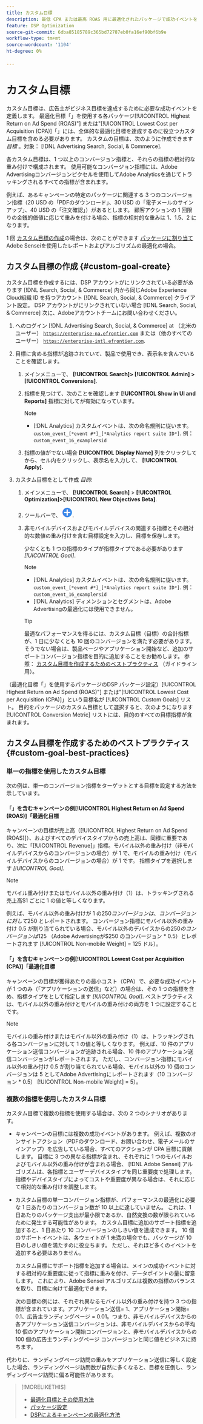 ```yaml
---
title: カスタム目標
description: 最低 CPA または最高 ROAS 用に最適化されたパッケージで成功イベントを定義するカスタム目標について説明します。
feature: DSP Optimization
source-git-commit: 6dba85185789c365bd72787eb0fa16ef90bf6b9e
workflow-type: tm+mt
source-wordcount: '1104'
ht-degree: 0%

---
```


# カスタム目標

カスタム目標は、広告主がビジネス目標を達成するために必要な成功イベントを定義します。 最適化目標「」を使用する各パッケージ[!UICONTROL Highest Return on Ad Spend (ROAS)"] または&quot;[!UICONTROL Lowest Cost per Acquisition (CPA)]「」には、全体的な最適化目標を達成するのに役立つカスタム目標を含める必要があります。 カスタムの目標は、次のように作成できます *目標* 。対象： [!DNL Advertising Search, Social, & Commerce].

<!-- update image or omit it

![custom goals](/help/dsp/assets/objective-goals.png)
 -->

各カスタム目標は、1 つ以上のコンバージョン指標と、それらの指標の相対的な重み付けで構成されます。 使用可能なコンバージョン指標には、Adobe Advertisingコンバージョンピクセルを使用してAdobe Analyticsを通じてトラッキングされるすべての指標が含まれます。

例えば、あるキャンペーンの特定のパッケージに関連する 3 つのコンバージョン指標（20 USD の「PDFのダウンロード」、30 USD の「電子メールのサインアップ」、40 USD の「注文確認」）があるとします。 顧客アクションの 1 回限りの金銭的価値に応じて重みを付ける場合、指標の相対的な重みは 1、1.5、2 になります。

1 回 [カスタム目標の作成](#custom-goal-create)の場合は、次のことができます [パッケージに割り当て](/help/dsp/campaign-management/packages/package-settings.md) Adobe Senseiを使用したレポートおよびアルゴリズムの最適化の場合。

## カスタム目標の作成 {#custom-goal-create}

カスタム目標を作成するには、DSP アカウントがにリンクされている必要があります [!DNL Search, Social, & Commerce] 内から同じAdobe Experience Cloud組織 ID を持つアカウント [!DNL Search, Social, & Commerce] クライアント設定。 DSP アカウントがにリンクされていない場合 [!DNL Search, Social, & Commerce] 次に、Adobeアカウントチームにお問い合わせください。

1. へのログイン [!DNL Advertising Search, Social, & Commerce] at （北米のユーザー） [`https://enterprise-na.efrontier.com`](https://enterprise-na.efrontier.com) または（他のすべてのユーザー） [`https://enterprise-intl.efrontier.com`](https://enterprise-intl.efrontier.com).

1. 目標に含める指標が追跡されていて、製品で使用でき、表示名を含んでいることを確認します。

   1. メインメニューで、 **[!UICONTROL Search]> [!UICONTROL Admin] >[!UICONTROL Conversions]**.

   1. 指標を見つけて、次のことを確認します **[!UICONTROL Show in UI and Reports]** 指標に対してが有効になっています。

      >[!NOTE]
      >
      >* [!DNL Analytics] カスタムイベントは、次の命名規則に従います。 `custom_event_[*event #*]_[*Analytics report suite ID*]`. 例： `custom_event_16_examplersid`

   1. 指標の値がでない場合 **[!UICONTROL Display Name]** 列をクリックしてから、セル内をクリックし、表示名を入力して、 **[!UICONTROL Apply].**

1. カスタム目標をとして作成 *目的*:

   1. メインメニューで、 **[!UICONTROL Search]** > **[!UICONTROL Optimization]>[!UICONTROL New Objectives Beta]**.

   1. ツールバーで、 ![作成](/help/dsp/assets/create-search-ui.png "作成").

   1. 非モバイルデバイスおよびモバイルデバイスの関連する指標とその相対的な数値の重み付けを含む目標設定を入力し、目標を保存します。

      少なくとも 1 つの指標のタイプが指標タイプである必要があります *[!UICONTROL Goal]*.

      >[!NOTE]
      >
      >* [!DNL Analytics] カスタムイベントは、次の命名規則に従います。 `custom_event_[*event #*]_[*Analytics report suite ID*]`. 例： `custom_event_16_examplersid`
      >* [!DNL Analytics] ディメンションとセグメントは、Adobe Advertisingの最適化には使用できません。

      >[!TIP]
      >
      >最適なパフォーマンスを得るには、カスタム目標（目標）の合計指標が、1 日に少なくとも 10 回のコンバージョンを満たす必要があります。 そうでない場合は、製品ページやアプリケーション開始など、追加のサポートコンバージョン指標を目的に追加することをお勧めします。 参照： [カスタム目標を作成するためのベストプラクティス](#custom-goal-best-practices) （ガイドライン用）。

（最適化目標「」を使用するパッケージのDSP パッケージ設定）[!UICONTROL Highest Return on Ad Spend (ROAS)"] または&quot;[!UICONTROL Lowest Cost per Acquisition (CPA)]」という目標名が [!UICONTROL Custom Goals] リスト。 目的をパッケージのカスタム目標として選択すると、次のようになります [!UICONTROL Conversion Metric] リストには、目的のすべての目標指標が含まれます。

## カスタム目標を作成するためのベストプラクティス {#custom-goal-best-practices}

### 単一の指標を使用したカスタム目標

次の例は、単一のコンバージョン指標をターゲットとする目標を設定する方法を示しています。

#### 「」を含むキャンペーンの例[!UICONTROL Highest Return on Ad Spend (ROAS)]「最適化目標

キャンペーンの目標が売上高（[!UICONTROL Highest Return on Ad Spend (ROAS)]）、およびすべてのデバイスタイプからの売上高は、同様に重要であり、次に「[!UICONTROL Revenue]」指標。モバイル以外の重み付け（非モバイルデバイスからのコンバージョンの場合）が 1 で、モバイルの重み付け（モバイルデバイスからのコンバージョンの場合）が 1 です。 指標タイプを選択します *[!UICONTROL Goal]*.

<!-- update image or delete 

![example of a ROAS custom goal with a single conversion metric](/help/dsp/assets/custom-goal-roas.png)

-->

>[!NOTE]
>
> モバイル重み付けまたはモバイル以外の重み付け（1）は、トラッキングされる売上高$1 ごとに 1 の値と等しくなります。
>
> 例えば、モバイル以外の重み付けが 1 の$250 コンバージョンは、コンバージョンに対して$250 とレポートされます。 コンバージョン指標にモバイル以外の重み付け 0.5 が割り当てられている場合、モバイル以外のデバイスからの$250 のコンバージョンは$125 （Adobe Advertisingが$250 のコンバージョン * 0.5）とレポートされます [!UICONTROL Non-mobile Weight] = 125 ドル）。

#### 「」を含むキャンペーンの例[!UICONTROL Lowest Cost per Acquisition (CPA)]「最適化目標

キャンペーンの目標が獲得あたりの最小コスト（CPA）で、必要な成功イベントが 1 つのみ（「アプリケーションの送信」など）の場合は、その 1 つの指標を含め、指標タイプをとして指定します *[!UICONTROL Goal]*. ベストプラクティスは、モバイル以外の重み付けとモバイルの重み付けの両方を 1 つに設定することです。

<!-- update image or delete 

![example of a CPA custom goal with a single conversion metric](/help/dsp/assets/custom-goal-roas.png)

-->

>[!NOTE]
>
> モバイルの重み付けまたはモバイル以外の重み付け（1）は、トラッキングされる各コンバージョンに対して 1 の値と等しくなります。 例えば、10 件のアプリケーション送信コンバージョンが追跡される場合、10 件のアプリケーション送信コンバージョンがレポートされます。 ただし、コンバージョン指標にモバイル以外の重み付け 0.5 が割り当てられている場合、モバイル以外の 10 個のコンバージョンは 5 としてAdobe Advertisingにレポートされます（10 コンバージョン * 0.5） [!UICONTROL Non-mobile Weight] = 5）。

### 複数の指標を使用したカスタム目標

カスタム目標で複数の指標を使用する場合は、次の 2 つのシナリオがあります。

* キャンペーンの目標には複数の成功イベントがあります。 例えば、複数のオンサイトアクション（PDFのダウンロード、お問い合わせ、電子メールのサインアップ）を広告している場合、すべてのアクションが CPA 目標に貢献します。 目標に 3 つの異なる指標が含まれ、それぞれに 1 つのモバイルおよびモバイル以外の重み付けが含まれる場合、 [!DNL Adobe Sensei] アルゴリズムは、各指標とユーザーデバイスタイプを同じ重要度で処理します。 指標やデバイスタイプによってコストや重要度が異なる場合は、それに応じて相対的な重み付けを調整します。

<!-- update image or delete it and adjust the wording above

   ![example of a custom goal with multiple metrics](/help/dsp/assets/custom-goal-multiple-properties.png)

-->

* カスタム目標の単一コンバージョン指標が、パフォーマンスの最適化に必要な 1 日あたりのコンバージョン数が 10 以上に達していません。 これは、1 日あたりのパッケージ支出が最小限であるか、自然変換の数が限られているために発生する可能性があります。 カスタム目標に追加のサポート指標を追加すると、1 日あたり 10 コンバージョンのしきい値を達成できます。 10 個のサポートイベントは、各ウェイトが 1 未満の場合でも、パッケージが 10 日のしきい値を満たすのに役立ちます。 ただし、それほど多くのイベントを追加する必要はありません。

  カスタム目標にサポート指標を追加する場合は、メインの成功イベントに対する相対的な重要度に従って指標に重みを付け、データポイントの量に留意します。 これにより、Adobe Sensei アルゴリズムは複数の指標のバランスを取り、目標に向けて最適化できます。

  次の目標の例には、それぞれ異なるモバイル以外の重み付けを持つ 3 つの指標が含まれています。アプリケーション送信= 1、アプリケーション開始= 0.1、広告主ランディングページ = 0.01。つまり、非モバイルデバイスからの各アプリケーション送信コンバージョンは、非モバイルデバイスからの平均 10 個のアプリケーション開始コンバージョンと、非モバイルデバイスからの 100 個の広告主ランディングページ コンバージョンと同じ値をビジネスに持ちます。

<!-- update image or delete it and adjust the wording above

   ![example of a custom goal with multiple metrics](/help/dsp/assets/custom-goal-multiple-properties2.png)

-->

代わりに、ランディングページ訪問の重みをアプリケーション送信に等しく設定した場合、ランディングページ訪問数が自然に多くなると、目標を圧倒し、ランディングページ訪問に偏る可能性があります。<!--reword-->

>[!MORELIKETHIS]
>
>* [最適化目標とその使用方法](optimization-goals.md)
>* [パッケージ設定](/help/dsp/campaign-management/packages/package-settings.md)
> * [DSPによるキャンペーンの最適化方法](optimization-how-dsp-optimizes-campaigns.md)
